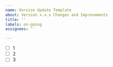```yaml
---
name: Version Update Template
about: Version x.x.x Changes and Improvements
title: ''
labels: on-going
assignees: ''

---
```


- [ ] 1
- [ ] 2
- [ ] 3
